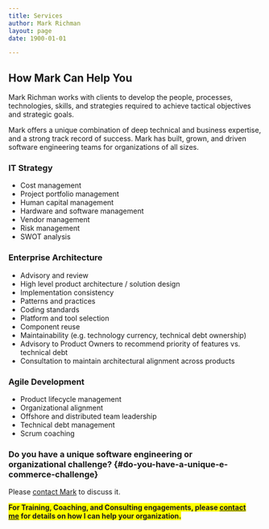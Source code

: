 ```yaml
---
title: Services
author: Mark Richman
layout: page
date: 1900-01-01

---
```

## How Mark Can Help You

Mark Richman works with clients to develop the people, processes, technologies, skills, and strategies required to achieve tactical objectives and strategic goals.

Mark offers a unique combination of deep technical and business expertise, and a strong track record of success. Mark has built, grown, and driven software engineering teams for organizations of all sizes.

### IT Strategy

  * Cost management
  * Project portfolio management
  * Human capital management
  * Hardware and software management
  * Vendor management
  * Risk management
  * SWOT analysis

### Enterprise Architecture

  * Advisory and review
  * High level product architecture / solution design
  * Implementation consistency
  * Patterns and practices
  * Coding standards
  * Platform and tool selection
  * Component reuse
  * Maintainability (e.g. technology currency, technical debt ownership)
  * Advisory to Product Owners to recommend priority of features vs. technical debt
  * Consultation to maintain architectural alignment across products

### Agile Development

  * Product lifecycle management
  * Organizational alignment
  * Offshore and distributed team leadership
  * Technical debt management
  * Scrum coaching

### Do you have a unique software engineering or organizational challenge? {#do-you-have-a-unique-e-commerce-challenge}

Please [contact Mark][1] to discuss it.

<span style="background-color: #ffff00; font-weight: bold;">For Training, Coaching, and Consulting engagements, please <a title="Contact" href="http://www.markrichman.com/contact">contact me</a> for details on how I can help your organization.</span>

 [1]: /contact